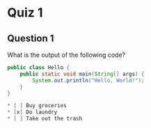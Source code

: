 # Quiz 1

## Question 1
What is the output of the following code?
```java
public class Hello {
    public static void main(String[] args) {
        System.out.println("Hello, World!");
    }
}

* [ ] Buy groceries
* [x] Do laundry
* [ ] Take out the trash





